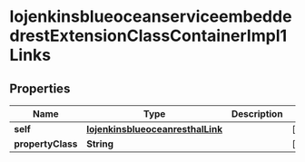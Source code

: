 
# IojenkinsblueoceanserviceembeddedrestExtensionClassContainerImpl1Links

## Properties
Name | Type | Description | Notes
------------ | ------------- | ------------- | -------------
**self** | [**IojenkinsblueoceanresthalLink**](IojenkinsblueoceanresthalLink.md) |  |  [optional]
**propertyClass** | **String** |  |  [optional]




